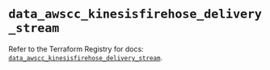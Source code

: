 # `data_awscc_kinesisfirehose_delivery_stream`

Refer to the Terraform Registry for docs: [`data_awscc_kinesisfirehose_delivery_stream`](https://registry.terraform.io/providers/hashicorp/awscc/0.70.0/docs/data-sources/kinesisfirehose_delivery_stream).
